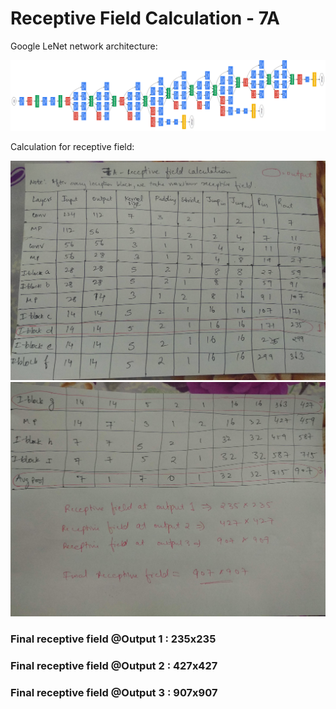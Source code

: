 # Receptive Field Calculation - 7A

Google LeNet network architecture: 



<img src="images/network.jpg">





Calculation for receptive field:



<img src="images/refective_field_calculation_1.jpg">

<img src="images/refective_field_calculation_2.jpg">



### Final receptive field @Output 1 : 235x235



### Final receptive field @Output 2 : 427x427



### Final receptive field @Output 3 :  907x907

